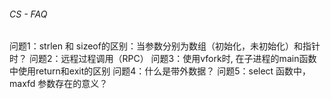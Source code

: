 

###### CS - FAQ

问题1：strlen 和 sizeof的区别：当参数分别为数组（初始化，未初始化）和指针时？
问题2：远程过程调用（RPC）
问题3：使用vfork时, 在子进程的main函数中使用return和exit的区别
问题4：什么是带外数据？
问题5：select 函数中，maxfd 参数存在的意义？